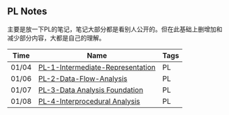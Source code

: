 ## PL Notes

主要是放一下PL的笔记，笔记大部分都是看别人公开的。但在此基础上删增加和减少部分内容，大都是自己的理解。



| Time  | Name                                                         | Tags |
| ----- | ------------------------------------------------------------ | ---- |
| 01/04 | [PL-1-Intermediate-Representation](./Intermediate-Representation.md) | PL   |
| 01/06 | [PL-2-Data-Flow-Analysis](./Data-Flow-Analysis.md)           | PL   |
| 01/07 | [PL-3-Data Analysis Foundation](./Data-Analysis-Foundation.md) | PL   |
| 01/08 | [PL-4-Interprocedural Analysis](./Interprocedural-Analysis.md) | PL   |

